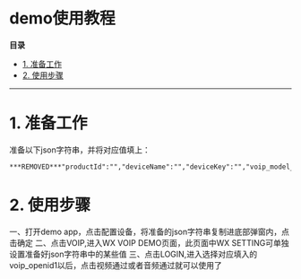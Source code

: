 # demo使用教程

**目录**

<!-- TOC -->
- [1. 准备工作](#1-准备工作)
- [2. 使用步骤](#2-使用步骤)

<!-- /TOC -->
--------

# 1. 准备工作

准备以下json字符串，并将对应值填上：
```
***REMOVED***"productId":"","deviceName":"","deviceKey":"","voip_model_id":"","voip_sn":"","voip_sn_ticket":"","voip_wxa_appid":"","voip_openid1":""}
```

# 2. 使用步骤
一、打开demo app，点击配置设备，将准备的json字符串复制进底部弹窗内，点击确定
二、点击VOIP,进入WX VOIP DEMO页面，此页面中WX SETTING可单独设置准备好json字符串中的某些值
三、点击LOGIN,进入选择对应填入的voip_openid1以后，点击视频通过或者音频通过就可以使用了